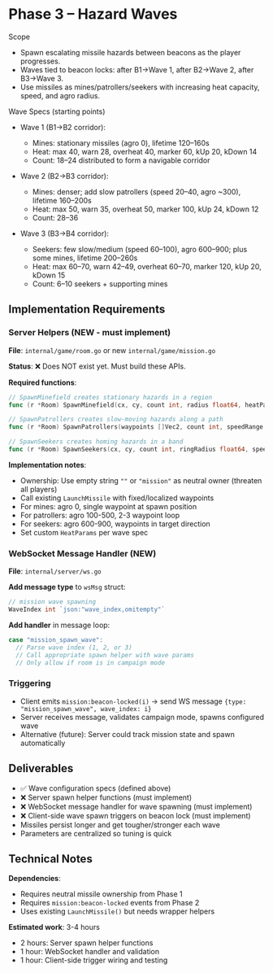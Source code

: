 # Phase 3 – Hazard Waves

Scope
- Spawn escalating missile hazards between beacons as the player progresses.
- Waves tied to beacon locks: after B1→Wave 1, after B2→Wave 2, after B3→Wave 3.
- Use missiles as mines/patrollers/seekers with increasing heat capacity, speed, and agro radius.

Wave Specs (starting points)
- Wave 1 (B1→B2 corridor):
  - Mines: stationary missiles (agro 0), lifetime 120–160s
  - Heat: max 40, warn 28, overheat 40, marker 60, kUp 20, kDown 14
  - Count: 18–24 distributed to form a navigable corridor

- Wave 2 (B2→B3 corridor):
  - Mines: denser; add slow patrollers (speed 20–40, agro ~300), lifetime 160–200s
  - Heat: max 50, warn 35, overheat 50, marker 100, kUp 24, kDown 12
  - Count: 28–36

- Wave 3 (B3→B4 corridor):
  - Seekers: few slow/medium (speed 60–100), agro 600–900; plus some mines, lifetime 200–260s
  - Heat: max 60–70, warn 42–49, overheat 60–70, marker 120, kUp 20, kDown 15
  - Count: 6–10 seekers + supporting mines

## Implementation Requirements

### Server Helpers (NEW - must implement)
**File**: `internal/game/room.go` or new `internal/game/mission.go`

**Status**: ❌ Does NOT exist yet. Must build these APIs.

**Required functions**:
```go
// SpawnMinefield creates stationary hazards in a region
func (r *Room) SpawnMinefield(cx, cy, count int, radius float64, heatParams HeatParams, lifetime float64)

// SpawnPatrollers creates slow-moving hazards along a path
func (r *Room) SpawnPatrollers(waypoints []Vec2, count int, speedRange [2]float64, agro float64, heatParams HeatParams, lifetime float64)

// SpawnSeekers creates homing hazards in a band
func (r *Room) SpawnSeekers(cx, cy, count int, ringRadius float64, speedRange [2]float64, agroRange [2]float64, heatParams HeatParams, lifetime float64)
```

**Implementation notes**:
- Ownership: Use empty string `""` or `"mission"` as neutral owner (threaten all players)
- Call existing `LaunchMissile` with fixed/localized waypoints
- For mines: agro 0, single waypoint at spawn position
- For patrollers: agro 100-500, 2-3 waypoint loop
- For seekers: agro 600-900, waypoints in target direction
- Set custom `HeatParams` per wave spec

### WebSocket Message Handler (NEW)
**File**: `internal/server/ws.go`

**Add message type** to `wsMsg` struct:
```go
// mission wave spawning
WaveIndex int `json:"wave_index,omitempty"`
```

**Add handler** in message loop:
```go
case "mission_spawn_wave":
  // Parse wave index (1, 2, or 3)
  // Call appropriate spawn helper with wave params
  // Only allow if room is in campaign mode
```

### Triggering
- Client emits `mission:beacon-locked(i)` → send WS message `{type: "mission_spawn_wave", wave_index: i}`
- Server receives message, validates campaign mode, spawns configured wave
- Alternative (future): Server could track mission state and spawn automatically

## Deliverables
- ✅ Wave configuration specs (defined above)
- ❌ Server spawn helper functions (must implement)
- ❌ WebSocket message handler for wave spawning (must implement)
- ❌ Client-side wave spawn triggers on beacon lock (must implement)
- Missiles persist longer and get tougher/stronger each wave
- Parameters are centralized so tuning is quick

## Technical Notes
**Dependencies**:
- Requires neutral missile ownership from Phase 1
- Requires `mission:beacon-locked` events from Phase 2
- Uses existing `LaunchMissile()` but needs wrapper helpers

**Estimated work**: 3-4 hours
- 2 hours: Server spawn helper functions
- 1 hour: WebSocket handler and validation
- 1 hour: Client-side trigger wiring and testing


